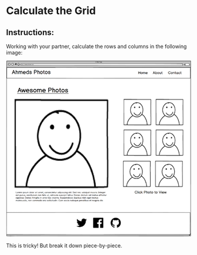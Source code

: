 # Calculate the Grid

## Instructions:

Working with your partner, calculate the rows and columns in the following image:

![grid-image](images/grid-image.png)

This is tricky! But break it down piece-by-piece.
